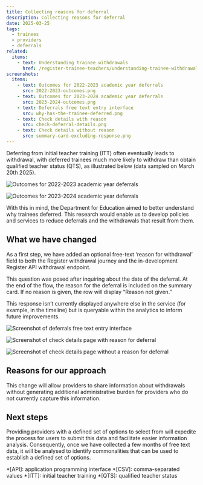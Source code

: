 ```yaml
---
title: Collecting reasons for deferral
description: Collecting reasons for deferral
date: 2025-03-25
tags:
  - trainees
  - providers
  - deferrals
related:
  items:
    - text: Understanding trainee withdrawals
      href: /register-trainee-teachers/understanding-trainee-withdrawals/
screenshots:
  items:
    - text: Outcomes for 2022-2023 academic year deferrals
      src: 2022-2023-outcomes.png
    - text: Outcomes for 2023-2024 academic year deferrals
      src: 2023-2024-outcomes.png
    - text: Deferrals free text entry interface
      src: why-has-the-trainee-deferred.png
    - text: Check details with reason
      src: check-deferral-details.png
    - text: Check details without reason
      src: summary-card-excluding-response.png
---
```


Deferring from initial teacher training (ITT) often eventually leads to withdrawal, with deferred trainees much more likely to withdraw than obtain qualified teacher status (QTS), as illustrated below (data sampled on March 20th 2025).

![Outcomes for 2022-2023 academic year deferrals](2022-2023-outcomes.png)

![Outcomes for 2023-2024 academic year deferrals](2023-2024-outcomes.png)

With this in mind, the Department for Education aimed to better understand why trainees deferred. This research would enable us to develop policies and services to reduce deferrals and the withdrawals that result from them.

## What we have changed

As a first step, we have added an optional free-text ‘reason for withdrawal’ field to both the Register withdrawal journey and the in-development Register API withdrawal endpoint.

This question was posed after inquiring about the date of the deferral. At the end of the flow, the reason for the deferral is included on the summary card. If no reason is given, the row will display “Reason not given.”

This response isn’t currently displayed anywhere else in the service (for example, in the timeline) but is queryable within the analytics to inform future improvements.

![Screenshot of deferrals free text entry interface](why-has-the-trainee-deferred.png)

![Screenshot of check details page with reason for deferral](check-deferral-details.png)

![Screenshot of check details page without a reason for deferral](summary-card-excluding-response.png)

## Reasons for our approach

This change will allow providers to share information about withdrawals without generating additional administrative burden for providers who do not currently capture this information.

## Next steps

Providing providers with a defined set of options to select from will expedite the process for users to submit this data and facilitate easier information analysis. Consequently, once we have collected a few months of free text data, it will be analysed to identify commonalities that can be used to establish a defined set of options.

*[API]: application programming interface
*[CSV]: comma-separated values
*[ITT]: initial teacher training
*[QTS]: qualified teacher status
